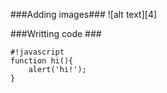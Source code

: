 ###Adding images###
![alt text][4]

###Writting code ###

    #!javascript
    function hi(){
        alert('hi!');
    }
